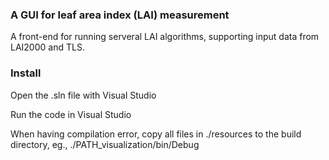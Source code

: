 ### A GUI for leaf area index (LAI) measurement

A front-end for running serveral LAI algorithms, supporting input data from LAI2000 and TLS.

### Install

Open the .sln file with Visual Studio

Run the code in Visual Studio

When having compilation error, copy all files in ./resources to the build directory, eg., ./PATH_visualization/bin/Debug